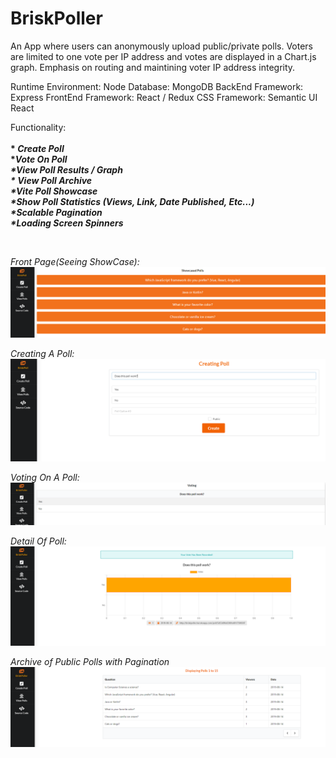 # BriskPoller
An App where users can anonymously upload public/private polls. Voters are limited to one vote per IP address and votes are displayed in a Chart.js graph. Emphasis on routing and maintining voter IP address integrity.  

Runtime Environment: Node
Database: MongoDB
BackEnd Framework: Express
FrontEnd Framework: React / Redux
CSS Framework: Semantic UI React


Functionality:
</br>
<b>
 </br>
  *<i> Create Poll </i>
  </br>
  *<i>Vote On Poll<i> 
 </br>
  *<i>View Poll Results / Graph</i>
 </br>
  *<i> View Poll Archive</i>
  </br>
   *<i>Vite Poll Showcase</i>
 </br>
  *<i>Show Poll Statistics (Views, Link, Date Published, Etc...)</i>
   </br>
   *<i>Scalable Pagination</i>
  </br>
   *<i>Loading Screen Spinners</i>
 </br>
  
  </b>
  </br>
  
Front Page(Seeing ShowCase):
</br>
![Alt text](https://github.com/DanielLopezCS/BriskPoller/blob/master/BriskPollerScreenshots/showcase.png "Showcase")

Creating A Poll:
</br>
![Alt text](https://github.com/DanielLopezCS/BriskPoller/blob/master/BriskPollerScreenshots/create.png "Creating Poll")

Voting On A Poll:
</br>
![Alt text](https://github.com/DanielLopezCS/BriskPoller/blob/master/BriskPollerScreenshots/vote.png "Voting Poll")

Detail Of Poll:
</br>
![Alt text](https://github.com/DanielLopezCS/BriskPoller/blob/master/BriskPollerScreenshots/detail.png "Detail Poll")

Archive of Public Polls with Pagination
</br>
![Alt text](https://github.com/DanielLopezCS/BriskPoller/blob/master/BriskPollerScreenshots/archive.png "Archive of Public Polls")

